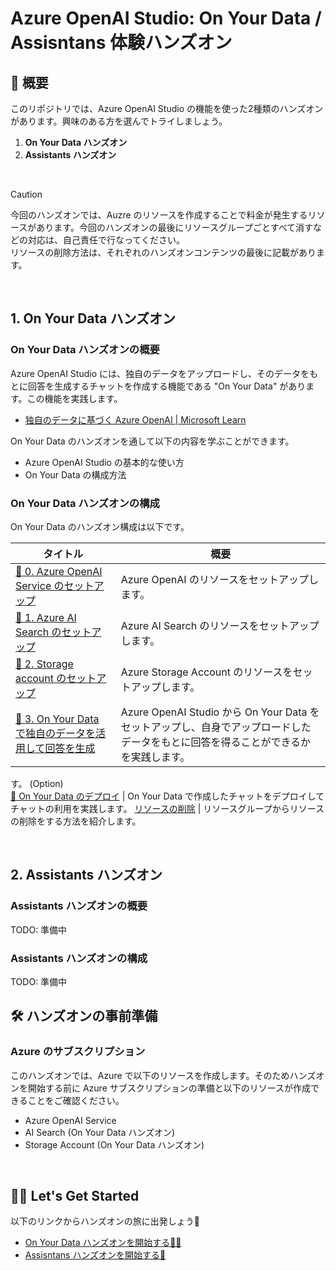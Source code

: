 # Azure OpenAI Studio: On Your Data / Assisntans 体験ハンズオン

## 💫 概要

このリポジトリでは、Azure OpenAI Studio の機能を使った2種類のハンズオンがあります。興味のある方を選んでトライしましょう。

1. **On Your Data ハンズオン**
2. **Assistants ハンズオン**

<br>

> [!CAUTION]
> 今回のハンズオンでは、Auzre のリソースを作成することで料金が発生するリソースがあります。今回のハンズオンの最後にリソースグループごとすべて消すなどの対応は、自己責任で行なってください。  
> リソースの削除方法は、それぞれのハンズオンコンテンツの最後に記載があります。

<br>


## 1. On Your Data ハンズオン

### On Your Data ハンズオンの概要

Azure OpenAI Studio には、独自のデータをアップロードし、そのデータをもとに回答を生成するチャットを作成する機能である "On Your Data" があります。この機能を実践します。

- [独自のデータに基づく Azure OpenAI | Microsoft Learn](https://learn.microsoft.com/ja-jp/azure/ai-services/openai/concepts/use-your-data)

On Your Data のハンズオンを通して以下の内容を学ぶことができます。

- Azure OpenAI Studio の基本的な使い方
- On Your Data の構成方法

### On Your Data ハンズオンの構成

On Your Data のハンズオン構成は以下です。

タイトル | 概要
--- | ---
[🧪 0. Azure OpenAI Service のセットアップ](./docs/setup-azure-openai.md) | Azure OpenAI のリソースをセットアップします。
[🧪 1. Azure AI Search のセットアップ](./docs/setup-ai-search.md) | Azure AI Search のリソースをセットアップします。
[🧪 2. Storage account のセットアップ](./docs/setup-storage-account.md) | Azure Storage Account のリソースをセットアップします。
[🧪 3. On Your Data で独自のデータを活用して回答を生成](./docs/setup-on-your-data.md) | Azure OpenAI Studio から On Your Data をセットアップし、自身でアップロードしたデータをもとに回答を得ることができるかを実践します。
す。
(Option)<br>[🧪 On Your Data のデプロイ](./docs/deploy-webapp.md) | On Your Data で作成したチャットをデプロイしてチャットの利用を実践します。
[リソースの削除](./docs/remove-azure-resources.md) | リソースグループからリソースの削除をする方法を紹介します。

<br>


## 2. Assistants ハンズオン

### Assistants ハンズオンの概要

TODO: 準備中

### Assistants ハンズオンの構成

TODO: 準備中



## 🛠️ ハンズオンの事前準備

### Azure のサブスクリプション

このハンズオンでは、Azure で以下のリソースを作成します。そのためハンズオンを開始する前に Azure サブスクリプションの準備と以下のリソースが作成できることをご確認ください。

- Azure OpenAI Service
- AI Search (On Your Data ハンズオン)
- Storage Account (On Your Data ハンズオン)

<br>

## 🧑‍💻 Let's Get Started

以下のリンクからハンズオンの旅に出発しょう🚀

- [On Your Data ハンズオンを開始する🏃‍♀️](./docs/on-your-data/setup-azure-openai.md)
- [Assisntans ハンズオンを開始する🏃](./docs/assistants/setup-azure-openai.md)
